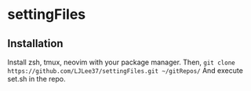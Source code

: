 # settingFiles
## Installation
Install zsh, tmux, neovim with your package manager.
Then,
`git clone https://github.com/LJLee37/settingFiles.git ~/gitRepos/`
And execute set.sh in the repo.
